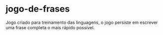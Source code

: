 # jogo-de-frases
Jogo criado para treinamento das linguagens, o jogo persiste em escrever uma frase completa o mais rápido possível.
